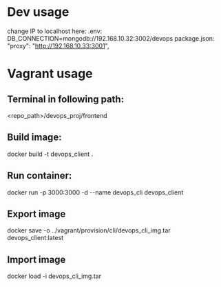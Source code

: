 # Dev usage

change IP to localhost here:
.env: DB_CONNECTION=mongodb://192.168.10.32:3002/devops
package.json: "proxy": "http://192.168.10.33:3001",

# Vagrant usage

## Terminal in following path:

<repo_path>/devops_proj/frontend

## Build image:

docker build -t devops_client .

## Run container:

docker run -p 3000:3000 -d --name devops_cli devops_client

## Export image

docker save -o ../vagrant/provision/cli/devops_cli_img.tar devops_client:latest

## Import image

docker load -i devops_cli_img.tar
